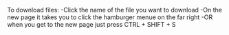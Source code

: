 To download files:
  -Click the name of the file you want to download
  -On the new page it takes you to click the hamburger menue on the far right
    -OR when you get to the new page just press CTRL + SHIFT + S
